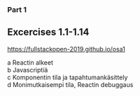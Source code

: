 ### Part 1

## Excercises 1.1-1.14  
https://fullstackopen-2019.github.io/osa1
     
a Reactin alkeet     
b Javascriptiä     
c Komponentin tila ja tapahtumankäsittely     
d Monimutkaisempi tila, Reactin debuggaus     
